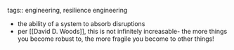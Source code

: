 tags:: engineering, resilience engineering

- the ability of a system to absorb disruptions
- per [[David D. Woods]], this is not infinitely increasable- the more things you become robust to, the more fragile you become to other things!